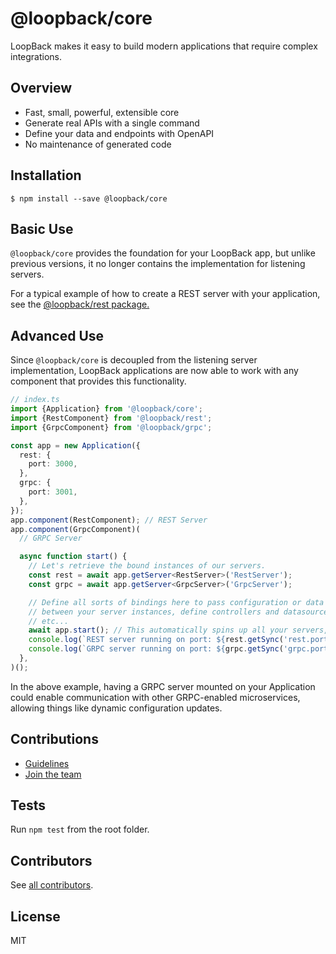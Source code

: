 # @loopback/core

LoopBack makes it easy to build modern applications that require complex
integrations.

## Overview

- Fast, small, powerful, extensible core
- Generate real APIs with a single command
- Define your data and endpoints with OpenAPI
- No maintenance of generated code

## Installation

```shell
$ npm install --save @loopback/core
```

## Basic Use

`@loopback/core` provides the foundation for your LoopBack app, but unlike
previous versions, it no longer contains the implementation for listening
servers.

For a typical example of how to create a REST server with your application, see
the
[@loopback/rest package.](https://github.com/strongloop/loopback-next/tree/master/packages/rest)

## Advanced Use

Since `@loopback/core` is decoupled from the listening server implementation,
LoopBack applications are now able to work with any component that provides this
functionality.

```ts
// index.ts
import {Application} from '@loopback/core';
import {RestComponent} from '@loopback/rest';
import {GrpcComponent} from '@loopback/grpc';

const app = new Application({
  rest: {
    port: 3000,
  },
  grpc: {
    port: 3001,
  },
});
app.component(RestComponent); // REST Server
app.component(GrpcComponent)(
  // GRPC Server

  async function start() {
    // Let's retrieve the bound instances of our servers.
    const rest = await app.getServer<RestServer>('RestServer');
    const grpc = await app.getServer<GrpcServer>('GrpcServer');

    // Define all sorts of bindings here to pass configuration or data
    // between your server instances, define controllers and datasources for them,
    // etc...
    await app.start(); // This automatically spins up all your servers, too!
    console.log(`REST server running on port: ${rest.getSync('rest.port')}`);
    console.log(`GRPC server running on port: ${grpc.getSync('grpc.port')}`);
  },
)();
```

In the above example, having a GRPC server mounted on your Application could
enable communication with other GRPC-enabled microservices, allowing things like
dynamic configuration updates.

## Contributions

- [Guidelines](https://github.com/strongloop/loopback-next/blob/master/docs/CONTRIBUTING.md)
- [Join the team](https://github.com/strongloop/loopback-next/issues/110)

## Tests

Run `npm test` from the root folder.

## Contributors

See
[all contributors](https://github.com/strongloop/loopback-next/graphs/contributors).

## License

MIT
